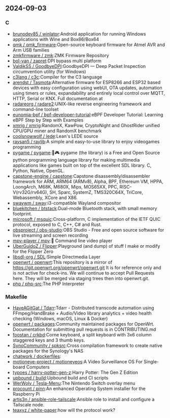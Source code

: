 ## 2024-09-03

### C

* [brunodev85 / winlator](https://github.com/brunodev85/winlator):Android application for running Windows applications with Wine and Box86/Box64
* [qmk / qmk_firmware](https://github.com/qmk/qmk_firmware):Open-source keyboard firmware for Atmel AVR and Arm USB families
* [zmkfirmware / zmk](https://github.com/zmkfirmware/zmk):ZMK Firmware Repository
* [bol-van / zapret](https://github.com/bol-van/zapret):DPI bypass multi platform
* [ValdikSS / GoodbyeDPI](https://github.com/ValdikSS/GoodbyeDPI):GoodbyeDPI — Deep Packet Inspection circumvention utility (for Windows)
* [c3lang / c3c](https://github.com/c3lang/c3c):Compiler for the C3 language
* [arendst / Tasmota](https://github.com/arendst/Tasmota):Alternative firmware for ESP8266 and ESP32 based devices with easy configuration using webUI, OTA updates, automation using timers or rules, expandability and entirely local control over MQTT, HTTP, Serial or KNX. Full documentation at
* [radareorg / radare2](https://github.com/radareorg/radare2):UNIX-like reverse engineering framework and command-line toolset
* [eunomia-bpf / bpf-developer-tutorial](https://github.com/eunomia-bpf/bpf-developer-tutorial):eBPF Developer Tutorial: Learning eBPF Step by Step with Examples
* [xmrig / xmrig](https://github.com/xmrig/xmrig):RandomX, KawPow, CryptoNight and GhostRider unified CPU/GPU miner and RandomX benchmark
* [coolsnowwolf / lede](https://github.com/coolsnowwolf/lede):Lean's LEDE source
* [raysan5 / raylib](https://github.com/raysan5/raylib):A simple and easy-to-use library to enjoy videogames programming
* [pygame / pygame](https://github.com/pygame/pygame):🐍🎮 pygame (the library) is a Free and Open Source python programming language library for making multimedia applications like games built on top of the excellent SDL library. C, Python, Native, OpenGL.
* [capstone-engine / capstone](https://github.com/capstone-engine/capstone):Capstone disassembly/disassembler framework for ARM, ARM64 (ARMv8), Alpha, BPF, Ethereum VM, HPPA, LoongArch, M68K, M680X, Mips, MOS65XX, PPC, RISC-V(rv32G/rv64G), SH, Sparc, SystemZ, TMS320C64X, TriCore, Webassembly, XCore and X86.
* [swaywm / sway](https://github.com/swaywm/sway):i3-compatible Wayland compositor
* [bluekitchen / btstack](https://github.com/bluekitchen/btstack):Dual-mode Bluetooth stack, with small memory footprint.
* [microsoft / msquic](https://github.com/microsoft/msquic):Cross-platform, C implementation of the IETF QUIC protocol, exposed to C, C++, C# and Rust.
* [obsproject / obs-studio](https://github.com/obsproject/obs-studio):OBS Studio - Free and open source software for live streaming and screen recording
* [mpv-player / mpv](https://github.com/mpv-player/mpv):🎥 Command line video player
* [UberGuidoZ / Flipper](https://github.com/UberGuidoZ/Flipper):Playground (and dump) of stuff I make or modify for the Flipper Zero
* [libsdl-org / SDL](https://github.com/libsdl-org/SDL):Simple Directmedia Layer
* [openwrt / openwrt](https://github.com/openwrt/openwrt):This repository is a mirror of https://git.openwrt.org/openwrt/openwrt.git It is for reference only and is not active for check-ins. We will continue to accept Pull Requests here. They will be merged via staging trees then into openwrt.git.
* [php / php-src](https://github.com/php/php-src):The PHP Interpreter

### Makefile

* [HaveAGitGat / Tdarr](https://github.com/HaveAGitGat/Tdarr):Tdarr - Distributed transcode automation using FFmpeg/HandBrake + Audio/Video library analytics + video health checking (Windows, macOS, Linux & Docker)
* [openwrt / packages](https://github.com/openwrt/packages):Community maintained packages for OpenWrt. Documentation for submitting pull requests is in CONTRIBUTING.md
* [foostan / crkbd](https://github.com/foostan/crkbd):Corne keyboard, a split keyboard with 3x6 column staggered keys and 3 thumb keys.
* [SynoCommunity / spksrc](https://github.com/SynoCommunity/spksrc):Cross compilation framework to create native packages for the Synology's NAS
* [chatwork / dockerfiles](https://github.com/chatwork/dockerfiles):
* [motioneye-project / motioneyeos](https://github.com/motioneye-project/motioneyeos):A Video Surveillance OS For Single-board Computers
* [typoes / harry-potter-gen-z](https://github.com/typoes/harry-potter-gen-z):Harry Potter: The Gen Z Edition
* [upbound / build](https://github.com/upbound/build):Upbound build and CI scripts
* [WerWolv / Tesla-Menu](https://github.com/WerWolv/Tesla-Menu):The Nintendo Switch overlay menu
* [procount / pinn](https://github.com/procount/pinn):An enhanced Operating System installer for the Raspberry Pi
* [artis3n / ansible-role-tailscale](https://github.com/artis3n/ansible-role-tailscale):Ansible role to install and configure a Tailscale node.
* [teaxyz / white-paper](https://github.com/teaxyz/white-paper):how will the protocol work?
